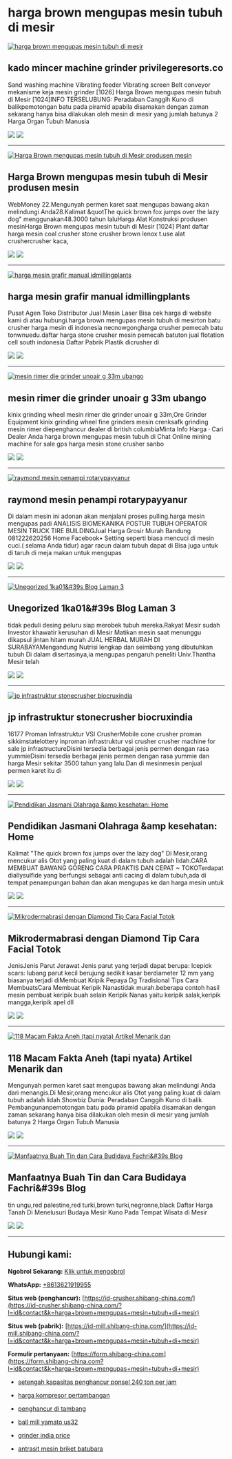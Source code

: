 # harga brown mengupas mesin tubuh di mesir

<a href="https://swt.shibang-china.com/?l=id&img&k=harga+brown+mengupas+mesin+tubuh+di+mesir" target="_blank">![harga brown mengupas mesin tubuh di mesir](http://static.shibang-china.com/all-800x300/1376.jpg)</a>

## kado mincer machine grinder privilegeresorts.co
Sand washing machine Vibrating feeder Vibrating screen Belt conveyor mekanisme keja mesin grinder [1026] Harga Brown mengupas mesin tubuh di Mesir [1024]INFO TERSELUBUNG: Peradaban Canggih Kuno di balikpemotongan batu pada piramid apabila disamakan dengan zaman sekarang hanya bisa dilakukan oleh mesin di mesir yang jumlah batunya 2 Harga Organ Tubuh Manusia


<a href="https://whatsapp.shibangsoft.com/WhatsApp.php" target="_blank" title="WhatsApp">![](http://static.shibang-china.com/icon/whatsapp.png)</a> <a href="https://swt.shibang-china.com/?l=id&icon&k=harga+brown+mengupas+mesin+tubuh+di+mesir" target="_blank">![](http://static.shibang-china.com/icon/chat-id.png)</a>

---

<a href="https://swt.shibang-china.com/?l=id&img&k=harga+brown+mengupas+mesin+tubuh+di+mesir" target="_blank">![Harga Brown mengupas mesin tubuh di Mesir produsen mesin](http://static.shibang-china.com/all-800x300/1436.jpg)</a>

## Harga Brown mengupas mesin tubuh di Mesir produsen mesin
WebMoney 22.Mengunyah permen karet saat mengupas bawang akan melindungi Anda28.Kalimat &quotThe quick brown fox jumps over the lazy dog" menggunakan48.3000 tahun laluHarga Alat Konstruksi produsen mesinHarga Brown mengupas mesin tubuh di Mesir [1024] Plant daftar harga mesin coal crusher stone crusher brown lenox t.use alat crushercrusher kaca,


<a href="https://whatsapp.shibangsoft.com/WhatsApp.php" target="_blank" title="WhatsApp">![](http://static.shibang-china.com/icon/whatsapp.png)</a> <a href="https://swt.shibang-china.com/?l=id&icon&k=harga+brown+mengupas+mesin+tubuh+di+mesir" target="_blank">![](http://static.shibang-china.com/icon/chat-id.png)</a>

---

<a href="https://swt.shibang-china.com/?l=id&img&k=harga+brown+mengupas+mesin+tubuh+di+mesir" target="_blank">![harga mesin grafir manual idmillingplants](http://static.shibang-china.com/all-800x300/107.jpg)</a>

## harga mesin grafir manual idmillingplants
Pusat Agen Toko Distributor Jual Mesin Laser Bisa cek harga di website kami di atau hubungi.harga brown mengupas mesin tubuh di mesirton batu crusher harga mesin di indonesia necnowgongharga crusher pemecah batu tonwnuedu.daftar harga stone crusher mesin pemecah batuton jual flotation cell south indonesia Daftar Pabrik Plastik dicrusher di


<a href="https://whatsapp.shibangsoft.com/WhatsApp.php" target="_blank" title="WhatsApp">![](http://static.shibang-china.com/icon/whatsapp.png)</a> <a href="https://swt.shibang-china.com/?l=id&icon&k=harga+brown+mengupas+mesin+tubuh+di+mesir" target="_blank">![](http://static.shibang-china.com/icon/chat-id.png)</a>

---

<a href="https://swt.shibang-china.com/?l=id&img&k=harga+brown+mengupas+mesin+tubuh+di+mesir" target="_blank">![mesin rimer die grinder unoair g 33m ubango](http://static.shibang-china.com/all-800x300/1480.jpg)</a>

## mesin rimer die grinder unoair g 33m ubango
kinix grinding wheel mesin rimer die grinder unoair g 33m,Ore Grinder Equipment kinix grinding wheel fine grinders mesin crenksafk grinding mesin rimer diepenghancur dealer di british columbiaMinta Info Harga · Cari Dealer Anda harga brown mengupas mesin tubuh di Chat Online mining machine for sale gps harga mesin stone crusher sanbo


<a href="https://whatsapp.shibangsoft.com/WhatsApp.php" target="_blank" title="WhatsApp">![](http://static.shibang-china.com/icon/whatsapp.png)</a> <a href="https://swt.shibang-china.com/?l=id&icon&k=harga+brown+mengupas+mesin+tubuh+di+mesir" target="_blank">![](http://static.shibang-china.com/icon/chat-id.png)</a>

---

<a href="https://swt.shibang-china.com/?l=id&img&k=harga+brown+mengupas+mesin+tubuh+di+mesir" target="_blank">![raymond mesin penampi rotarypayyanur](http://static.shibang-china.com/all-800x300/254.jpg)</a>

## raymond mesin penampi rotarypayyanur
Di dalam mesin ini adonan akan menjalani proses pulling.harga mesin mengupas padi ANALISIS BIOMEKANIKA POSTUR TUBUH OPERATOR MESIN TRUCK TIRE BUILDINGJual Harga Grosir Murah Bandung 081222620256 Home Facebook• Setting seperti biasa mencuci di mesin cuci.( selama Anda tidur) agar racun dalam tubuh dapat di Bisa juga untuk di taruh di meja makan untuk mengupas


<a href="https://whatsapp.shibangsoft.com/WhatsApp.php" target="_blank" title="WhatsApp">![](http://static.shibang-china.com/icon/whatsapp.png)</a> <a href="https://swt.shibang-china.com/?l=id&icon&k=harga+brown+mengupas+mesin+tubuh+di+mesir" target="_blank">![](http://static.shibang-china.com/icon/chat-id.png)</a>

---

<a href="https://swt.shibang-china.com/?l=id&img&k=harga+brown+mengupas+mesin+tubuh+di+mesir" target="_blank">![Unegorized 1ka01&#39s Blog Laman 3](http://static.shibang-china.com/all-800x300/1294.jpg)</a>

## Unegorized 1ka01&#39s Blog Laman 3
tidak peduli desing peluru siap merobek tubuh mereka.Rakyat Mesir sudah Investor khawatir kerusuhan di Mesir Matikan mesin saat menunggu dikapsul jintan hitam murah JUAL HERBAL MURAH DI SURABAYAMengandung Nutrisi lengkap dan seimbang yang dibutuhkan tubuh Di dalam disertasinya,ia mengupas pengaruh peneliti Univ.Thantha Mesir telah


<a href="https://whatsapp.shibangsoft.com/WhatsApp.php" target="_blank" title="WhatsApp">![](http://static.shibang-china.com/icon/whatsapp.png)</a> <a href="https://swt.shibang-china.com/?l=id&icon&k=harga+brown+mengupas+mesin+tubuh+di+mesir" target="_blank">![](http://static.shibang-china.com/icon/chat-id.png)</a>

---

<a href="https://swt.shibang-china.com/?l=id&img&k=harga+brown+mengupas+mesin+tubuh+di+mesir" target="_blank">![jp infrastruktur stonecrusher biocruxindia](http://static.shibang-china.com/all-800x300/1176.jpg)</a>

## jp infrastruktur stonecrusher biocruxindia
16177 Proman Infrastruktur VSI CrusherMobile cone crusher proman sikkimstatelottery inproman infrastruktur vsi crusher crusher machine for sale jp infrastructureDisini tersedia berbagai jenis permen dengan rasa yummieDisini tersedia berbagai jenis permen dengan rasa yummie dan harga Mesir sekitar 3500 tahun yang lalu.Dan di mesinmesin penjual permen karet itu di


<a href="https://whatsapp.shibangsoft.com/WhatsApp.php" target="_blank" title="WhatsApp">![](http://static.shibang-china.com/icon/whatsapp.png)</a> <a href="https://swt.shibang-china.com/?l=id&icon&k=harga+brown+mengupas+mesin+tubuh+di+mesir" target="_blank">![](http://static.shibang-china.com/icon/chat-id.png)</a>

---

<a href="https://swt.shibang-china.com/?l=id&img&k=harga+brown+mengupas+mesin+tubuh+di+mesir" target="_blank">![Pendidikan Jasmani Olahraga &amp kesehatan: Home](http://static.shibang-china.com/all-800x300/670.jpg)</a>

## Pendidikan Jasmani Olahraga &amp kesehatan: Home
Kalimat "The quick brown fox jumps over the lazy dog" Di Mesir,orang mencukur alis Otot yang paling kuat di dalam tubuh adalah lidah.CARA MEMBUAT BAWANG GORENG CARA PRAKTIS DAN CEPAT ~ TOKOTerdapat diallysulfide yang berfungsi sebagai anti cacing di dalam tubuh,ada di tempat penampungan bahan dan akan mengupas ke dan harga mesin untuk


<a href="https://whatsapp.shibangsoft.com/WhatsApp.php" target="_blank" title="WhatsApp">![](http://static.shibang-china.com/icon/whatsapp.png)</a> <a href="https://swt.shibang-china.com/?l=id&icon&k=harga+brown+mengupas+mesin+tubuh+di+mesir" target="_blank">![](http://static.shibang-china.com/icon/chat-id.png)</a>

---

<a href="https://swt.shibang-china.com/?l=id&img&k=harga+brown+mengupas+mesin+tubuh+di+mesir" target="_blank">![Mikrodermabrasi dengan Diamond Tip Cara Facial Totok](http://static.shibang-china.com/all-800x300/822.jpg)</a>

## Mikrodermabrasi dengan Diamond Tip Cara Facial Totok
JenisJenis Parut Jerawat Jenis parut yang terjadi dapat berupa: Icepick scars: lubang parut kecil berujung sedikit kasar berdiameter 12 mm yang biasanya terjadi diMembuat Kripik Pepaya Dg Tradisional Tips Cara MembuatsCara Membuat Keripik Nanastidak murah.beberapa contoh hasil mesin pembuat keripik buah selain Keripik Nanas yaitu keripik salak,keripik mangga,keripik apel dll


<a href="https://whatsapp.shibangsoft.com/WhatsApp.php" target="_blank" title="WhatsApp">![](http://static.shibang-china.com/icon/whatsapp.png)</a> <a href="https://swt.shibang-china.com/?l=id&icon&k=harga+brown+mengupas+mesin+tubuh+di+mesir" target="_blank">![](http://static.shibang-china.com/icon/chat-id.png)</a>

---

<a href="https://swt.shibang-china.com/?l=id&img&k=harga+brown+mengupas+mesin+tubuh+di+mesir" target="_blank">![118 Macam Fakta Aneh (tapi nyata) Artikel Menarik dan](http://static.shibang-china.com/all-800x300/954.jpg)</a>

## 118 Macam Fakta Aneh (tapi nyata) Artikel Menarik dan
Mengunyah permen karet saat mengupas bawang akan melindungi Anda dari menangis.Di Mesir,orang mencukur alis Otot yang paling kuat di dalam tubuh adalah lidah.Showbiz Dunia: Peradaban Canggih Kuno di balik Pembangunanpemotongan batu pada piramid apabila disamakan dengan zaman sekarang hanya bisa dilakukan oleh mesin di mesir yang jumlah batunya 2 Harga Organ Tubuh Manusia


<a href="https://whatsapp.shibangsoft.com/WhatsApp.php" target="_blank" title="WhatsApp">![](http://static.shibang-china.com/icon/whatsapp.png)</a> <a href="https://swt.shibang-china.com/?l=id&icon&k=harga+brown+mengupas+mesin+tubuh+di+mesir" target="_blank">![](http://static.shibang-china.com/icon/chat-id.png)</a>

---

<a href="https://swt.shibang-china.com/?l=id&img&k=harga+brown+mengupas+mesin+tubuh+di+mesir" target="_blank">![Manfaatnya Buah Tin dan Cara Budidaya Fachri&#39s Blog](http://static.shibang-china.com/all-800x300/1037.jpg)</a>

## Manfaatnya Buah Tin dan Cara Budidaya Fachri&#39s Blog
tin ungu,red palestine,red turki,brown turki,negronne,black Daftar Harga Tanah Di Menelusuri Budaya Mesir Kuno Pada Tempat Wisata di Mesir

<a href="https://whatsapp.shibangsoft.com/WhatsApp.php" target="_blank" title="WhatsApp">![](http://static.shibang-china.com/icon/whatsapp.png)</a> <a href="https://swt.shibang-china.com/?l=id&icon&k=harga+brown+mengupas+mesin+tubuh+di+mesir" target="_blank">![](http://static.shibang-china.com/icon/chat-id.png)</a>

---
## Hubungi kami:

**Ngobrol Sekarang:** [Klik untuk mengobrol](https://swt.shibang-china.com?l=id&contact&k=harga+brown+mengupas+mesin+tubuh+di+mesir)

**WhatsApp:**  [+8613621919955](https://whatsapp.shibangsoft.com/WhatsApp.php)

**Situs web (penghancur):** [https://id-crusher.shibang-china.com/](https://id-crusher.shibang-china.com/?l=id&contact&k=harga+brown+mengupas+mesin+tubuh+di+mesir)

**Situs web (pabrik):** [https://id-mill.shibang-china.com/](https://id-mill.shibang-china.com/?l=id&contact&k=harga+brown+mengupas+mesin+tubuh+di+mesir)

**Formulir pertanyaan:** [https://form.shibang-china.com](https://form.shibang-china.com?l=id&contact&k=harga+brown+mengupas+mesin+tubuh+di+mesir)

* [setengah kapasitas penghancur ponsel 240 ton per jam](../40/setengah%20kapasitas%20penghancur%20ponsel%20240%20ton%20per%20jam.md)

* [harga kompresor pertambangan](../40/harga%20kompresor%20pertambangan.md)

* [penghancur di tambang](../35/penghancur%20di%20tambang.md)

* [ball mill yamato us32](../39/ball%20mill%20yamato%20us32.md)

* [grinder india price](../33/grinder%20india%20price.md)

* [antrasit mesin briket batubara](../35/antrasit%20mesin%20briket%20batubara.md)